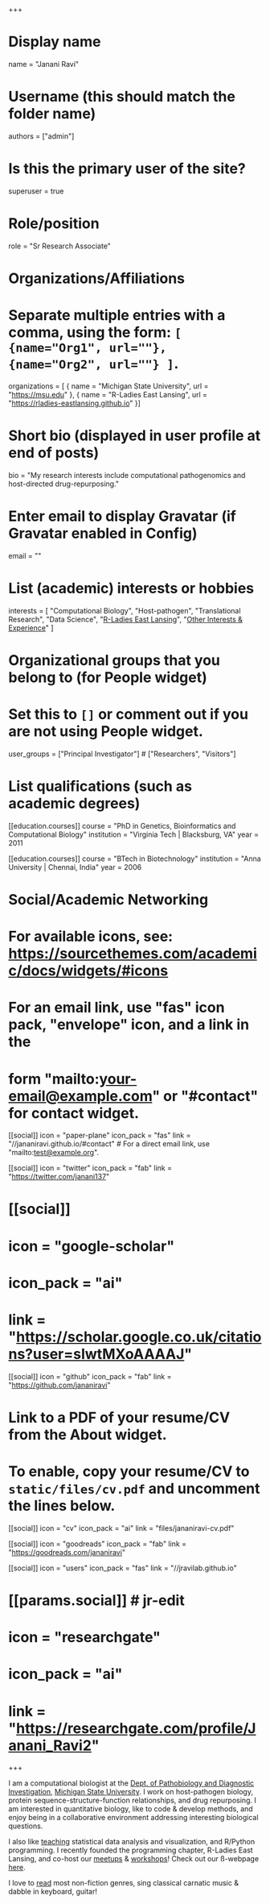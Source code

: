 +++
# Display name
name = "Janani Ravi"

# Username (this should match the folder name)
authors = ["admin"]

# Is this the primary user of the site?
superuser = true

# Role/position
role = "Sr Research Associate"

# Organizations/Affiliations
#   Separate multiple entries with a comma, using the form: `[ {name="Org1", url=""}, {name="Org2", url=""} ]`.
organizations = [ { name = "Michigan State University", url = "https://msu.edu" }, { name = "R-Ladies East Lansing", url = "https://rladies-eastlansing.github.io" }]

# Short bio (displayed in user profile at end of posts)
bio = "My research interests include computational pathogenomics and host-directed drug-repurposing."

# Enter email to display Gravatar (if Gravatar enabled in Config)
email = ""

# List (academic) interests or hobbies
interests = [
"Computational Biology",
"Host-pathogen",
"Translational Research",
"Data Science",
"[R-Ladies East Lansing](//rladies-eastlansing.github.io)",
"[Other Interests & Experience](//jananiravi.github.io/bio)"
]

# Organizational groups that you belong to (for People widget)
#   Set this to `[]` or comment out if you are not using People widget.
user_groups = ["Principal Investigator"] # ["Researchers", "Visitors"]

# List qualifications (such as academic degrees)
[[education.courses]]
course = "PhD in Genetics, Bioinformatics and Computational Biology"
institution = "Virginia Tech | Blacksburg, VA"
year = 2011

[[education.courses]]
course = "BTech in Biotechnology"
institution = "Anna University | Chennai, India"
year = 2006

# Social/Academic Networking
# For available icons, see: https://sourcethemes.com/academic/docs/widgets/#icons
#   For an email link, use "fas" icon pack, "envelope" icon, and a link in the
#   form "mailto:your-email@example.com" or "#contact" for contact widget.

[[social]]
icon = "paper-plane"
icon_pack = "fas"
link = "//jananiravi.github.io/#contact"  # For a direct email link, use "mailto:test@example.org".

[[social]]
icon = "twitter"
icon_pack = "fab"
link = "https://twitter.com/janani137"

#  [[social]]
#  icon = "google-scholar"
#  icon_pack = "ai"
#  link = "https://scholar.google.co.uk/citations?user=sIwtMXoAAAAJ"

[[social]]
icon = "github"
icon_pack = "fab"
link = "https://github.com/jananiravi"

# Link to a PDF of your resume/CV from the About widget.
# To enable, copy your resume/CV to `static/files/cv.pdf` and uncomment the lines below.
[[social]]
icon = "cv"
icon_pack = "ai"
link = "files/jananiravi-cv.pdf"

[[social]]
icon = "goodreads"
icon_pack = "fab"
link = "https://goodreads.com/jananiravi"

[[social]]
icon = "users"
icon_pack = "fas"
link = "//jravilab.github.io"


#    [[params.social]] # jr-edit
#    icon = "researchgate"
#    icon_pack = "ai"
#    link = "https://researchgate.com/profile/Janani_Ravi2"


+++

I am a computational biologist at the [Dept. of Pathobiology and Diagnostic Investigation](https://cvm.msu.edu/pdi), [Michigan State University](https://msu.edu/). I work on host-pathogen biology, protein sequence-structure-function relationships, and drug repurposing. I am interested in quantitative biology, like to code & develop methods, and enjoy being in a collaborative environment addressing interesting biological questions.

I also like [teaching](//jananiravi.github.io/#talks) statistical data analysis and visualization, and R/Python programming. I recently founded the <i class="fab fa-r-project"></i> programming chapter, R-Ladies East Lansing, and co-host our [meetups](//meetup.com/rladies-eastlansing) & [workshops](//rladies-eastlansing.github.io/meetup-presentations-eastlansing/)! Check out our ß-webpage [here](//rladies-eastlansing.github.io/).

I love to [read](//jananiravi.github.io/reading) most non-fiction genres, sing classical carnatic music & dabble in keyboard, guitar!
